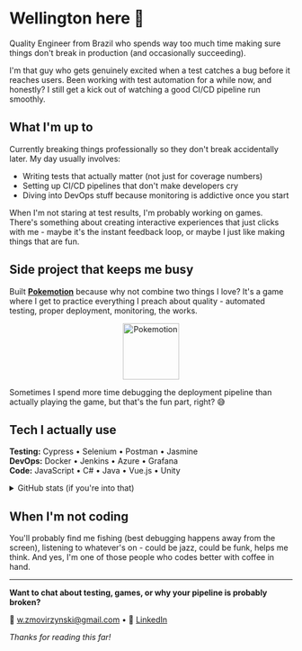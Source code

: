 # Wellington here 👋

Quality Engineer from Brazil who spends way too much time making sure things don't break in production (and occasionally succeeding).

I'm that guy who gets genuinely excited when a test catches a bug before it reaches users. Been working with test automation for a while now, and honestly? I still get a kick out of watching a good CI/CD pipeline run smoothly.

## What I'm up to

Currently breaking things professionally so they don't break accidentally later. My day usually involves:

- Writing tests that actually matter (not just for coverage numbers)
- Setting up CI/CD pipelines that don't make developers cry
- Diving into DevOps stuff because monitoring is addictive once you start

When I'm not staring at test results, I'm probably working on games. There's something about creating interactive experiences that just clicks with me - maybe it's the instant feedback loop, or maybe I just like making things that are fun.

## Side project that keeps me busy

Built **[Pokemotion](https://pokemotion.online)** because why not combine two things I love? It's a game where I get to practice everything I preach about quality - automated testing, proper deployment, monitoring, the works.

<p align="center">
  <a href="https://pokemotion.online" target="_blank">
    <img 
      src="https://raw.githubusercontent.com/PokeAPI/sprites/master/sprites/pokemon/130.png" 
      alt="Pokemotion"
      width="100"
    />
  </a>
</p>

Sometimes I spend more time debugging the deployment pipeline than actually playing the game, but that's the fun part, right? 😅

## Tech I actually use

**Testing:** Cypress • Selenium • Postman • Jasmine  
**DevOps:** Docker • Jenkins • Azure • Grafana  
**Code:** JavaScript • C# • Java • Vue.js • Unity

<details>
<summary>GitHub stats (if you're into that)</summary>

<p align="center">
  <img 
    src="https://github-readme-stats.vercel.app/api/top-langs?username=zmovirzynski&theme=dark&langs_count=8&hide_border=true&show_icons=true&locale=en&layout=compact&bg_color=0d1117" 
    alt="Languages I've been using" 
  />
</p>

</details>

## When I'm not coding

You'll probably find me fishing (best debugging happens away from the screen), listening to whatever's on - could be jazz, could be funk, helps me think. And yes, I'm one of those people who codes better with coffee in hand.

---

**Want to chat about testing, games, or why your pipeline is probably broken?**

📧 w.zmovirzynski@gmail.com • 💼 [LinkedIn](https://www.linkedin.com/in/wellington-zmovirzynski/)

_Thanks for reading this far!_

